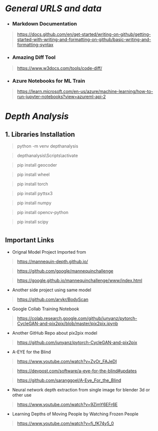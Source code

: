 # _**General URLS and data**_

- ### Markdown Documentation 
>https://docs.github.com/en/get-started/writing-on-github/getting-started-with-writing-and-formatting-on-github/basic-writing-and-formatting-syntax

- ### Amazing Diff Tool
>https://www.w3docs.com/tools/code-diff/

- ### Azure Notebooks for ML Train
>https://learn.microsoft.com/en-us/azure/machine-learning/how-to-run-jupyter-notebooks?view=azureml-api-2


# _**Depth Analysis**_ 
## 1. Libraries Installation

>python -m venv depthanalysis

>depthanalysis\Scripts\activate

>pip install geocoder

>pip install wheel

>pip install torch

>pip install pyttsx3

>pip install numpy

>pip install opencv-python

>pip install scipy
#
## Important Links
- Orignal Model Project Imported from
>https://mannequin-depth.github.io/

>https://github.com/google/mannequinchallenge

>https://google.github.io/mannequinchallenge/www/index.html
- Another side project using same model
>https://github.com/arvkr/BodyScan

- Google Collab Training Notebook
>https://colab.research.google.com/github/junyanz/pytorch-CycleGAN-and-pix2pix/blob/master/pix2pix.ipynb

- Another GitHub Repo about pix2pix model
>https://github.com/junyanz/pytorch-CycleGAN-and-pix2pix

- A-EYE for the Blind
>https://www.youtube.com/watch?v=ZvOr_FAJeDI

>https://devpost.com/software/a-eye-for-the-blind#updates

>https://github.com/saranggoel/A-Eye_For_the_Blind

- Neural network depth extraction from single image for blender 3d or other use
>https://www.youtube.com/watch?v=9ZjmY6EFr6E

- Learning Depths of Moving People by Watching Frozen People
>https://www.youtube.com/watch?v=fj_fK74y5_0
